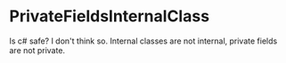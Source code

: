 # PrivateFieldsInternalClass
Is c# safe? I don't think so. Internal classes are not internal, private fields are not private.

